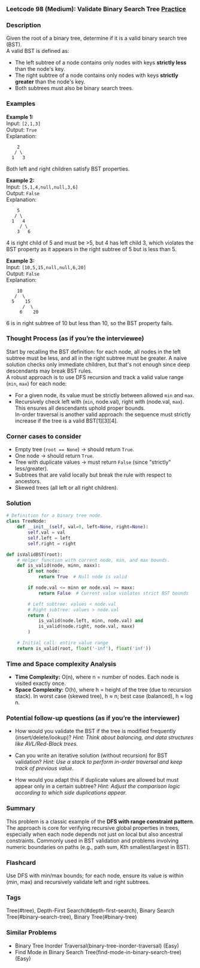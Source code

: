 ### Leetcode 98 (Medium): Validate Binary Search Tree [Practice](https://leetcode.com/problems/validate-binary-search-tree)

### Description  
Given the root of a binary tree, determine if it is a valid binary search tree (BST).  
A valid BST is defined as:
- The left subtree of a node contains only nodes with keys **strictly less** than the node's key.
- The right subtree of a node contains only nodes with keys **strictly greater** than the node's key.
- Both subtrees must also be binary search trees.

### Examples  

**Example 1:**  
Input: `[2,1,3]`  
Output: `True`  
Explanation:  
```
    2
   / \
  1   3
```
Both left and right children satisfy BST properties.

**Example 2:**  
Input: `[5,1,4,null,null,3,6]`  
Output: `False`  
Explanation:  
```
    5
   / \
  1   4
     / \
    3   6
```
4 is right child of 5 and must be >5, but 4 has left child 3, which violates the BST property as it appears in the right subtree of 5 but is less than 5.

**Example 3:**  
Input: `[10,5,15,null,null,6,20]`  
Output: `False`  
Explanation:  
```
    10
   /  \
  5    15
      /  \
     6    20
```
6 is in right subtree of 10 but less than 10, so the BST property fails.

### Thought Process (as if you’re the interviewee)  
Start by recalling the BST definition: for each node, all nodes in the left subtree must be less, and all in the right subtree must be greater. A naive solution checks only immediate children, but that's not enough since deep descendants may break BST rules.  
A robust approach is to use DFS recursion and track a valid value range (`min`, `max`) for each node: 
- For a given node, its value must be strictly between allowed `min` and `max`.
- Recursively check left with (`min`, node.val), right with (node.val, `max`).  
This ensures all descendants uphold proper bounds.  
In-order traversal is another valid approach: the sequence must strictly increase if the tree is a valid BST[1][3][4].

### Corner cases to consider  
- Empty tree (`root == None`) → should return `True`.
- One node → should return `True`.
- Tree with duplicate values → must return `False` (since "strictly" less/greater).
- Subtrees that are valid locally but break the rule with respect to ancestors.
- Skewed trees (all left or all right children).

### Solution

```python
# Definition for a binary tree node.
class TreeNode:
    def __init__(self, val=0, left=None, right=None):
        self.val = val
        self.left = left
        self.right = right

def isValidBST(root):
    # Helper function with current node, min, and max bounds.
    def is_valid(node, minn, maxx):
        if not node:
            return True  # Null node is valid

        if node.val <= minn or node.val >= maxx:
            return False  # Current value violates strict BST bounds

        # Left subtree: values < node.val
        # Right subtree: values > node.val
        return (
            is_valid(node.left, minn, node.val) and
            is_valid(node.right, node.val, maxx)
        )

    # Initial call: entire value range
    return is_valid(root, float('-inf'), float('inf'))
```

### Time and Space complexity Analysis  

- **Time Complexity:** O(n), where n = number of nodes. Each node is visited exactly once.
- **Space Complexity:** O(h), where h = height of the tree (due to recursion stack). In worst case (skewed tree), h ≈ n; best case (balanced), h ≈ log n.

### Potential follow-up questions (as if you’re the interviewer)  

- How would you validate the BST if the tree is modified frequently (insert/delete/lookup)?
  *Hint: Think about balancing, and data structures like AVL/Red-Black trees.*

- Can you write an iterative solution (without recursion) for BST validation?
  *Hint: Use a stack to perform in-order traversal and keep track of previous value.*

- How would you adapt this if duplicate values are allowed but must appear only in a certain subtree?
  *Hint: Adjust the comparison logic according to which side duplications appear.*

### Summary
This problem is a classic example of the **DFS with range constraint pattern**. The approach is core for verifying recursive global properties in trees, especially when each node depends not just on local but also ancestral constraints. Commonly used in BST validation and problems involving numeric boundaries on paths (e.g., path sum, Kth smallest/largest in BST).


### Flashcard
Use DFS with min/max bounds; for each node, ensure its value is within (min, max) and recursively validate left and right subtrees.

### Tags
Tree(#tree), Depth-First Search(#depth-first-search), Binary Search Tree(#binary-search-tree), Binary Tree(#binary-tree)

### Similar Problems
- Binary Tree Inorder Traversal(binary-tree-inorder-traversal) (Easy)
- Find Mode in Binary Search Tree(find-mode-in-binary-search-tree) (Easy)